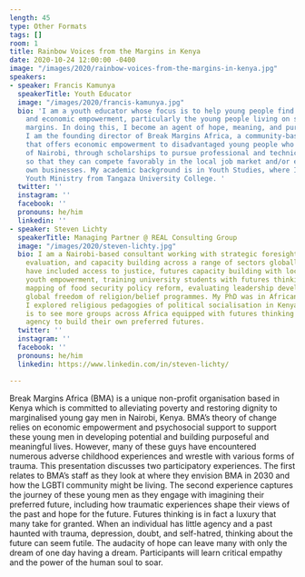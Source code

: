 ```yaml
---
length: 45
type: Other Formats
tags: []
room: 1
title: Rainbow Voices from the Margins in Kenya
date: 2020-10-24 12:00:00 -0400
image: "/images/2020/rainbow-voices-from-the-margins-in-kenya.jpg"
speakers:
- speaker: Francis Kamunya
  speakerTitle: Youth Educator
  image: "/images/2020/francis-kamunya.jpg"
  bio: 'I am a youth educator whose focus is to help young people find psychosocial
    and economic empowerment, particularly the young people living on social-economic
    margins. In doing this, I become an agent of hope, meaning, and purpose in life.
    I am the founding director of Break Margins Africa, a community-based organisation
    that offers economic empowerment to disadvantaged young people who hail from slums
    of Nairobi, through scholarships to pursue professional and technical training
    so that they can compete favorably in the local job market and/or establish their
    own businesses. My academic background is in Youth Studies, where I have a BA
    Youth Ministry from Tangaza University College. '
  twitter: ''
  instagram: ''
  facebook: ''
  pronouns: he/him
  linkedin: ''
- speaker: Steven Lichty
  speakerTitle: Managing Partner @ REAL Consulting Group
  image: "/images/2020/steven-lichty.jpg"
  bio: I am a Nairobi-based consultant working with strategic foresight, research,
    evaluation, and capacity building across a range of sectors globally. Projects
    have included access to justice, futures capacity building with local LGBTI groups,
    youth empowerment, training university students with futures thinking, systems
    mapping of food security policy reform, evaluating leadership development and
    global freedom of religion/belief programmes. My PhD was in African Studies, where
    I explored religious pedagogies of political socialisation in Kenya. My dream
    is to see more groups across Africa equipped with futures thinking and increased
    agency to build their own preferred futures.
  twitter: ''
  instagram: ''
  facebook: ''
  pronouns: he/him
  linkedin: https://www.linkedin.com/in/steven-lichty/

---
```


Break Margins Africa (BMA) is a unique non-profit organisation based in Kenya which is committed to alleviating poverty and restoring dignity to marginalised young gay men in Nairobi, Kenya. BMA’s theory of change relies on economic empowerment and psychosocial support to support these young men in developing potential and building purposeful and meaningful lives. However, many of these guys have encountered numerous adverse childhood experiences and wrestle with various forms of trauma. This presentation discusses two participatory experiences. The first relates to BMA’s staff as they look at where they envision BMA in 2030 and how the LGBTI community might be living. The second experience captures the journey of these young men as they engage with imagining their preferred future, including how traumatic experiences shape their views of the past and hope for the future. Futures thinking is in fact a luxury that many take for granted. When an individual has little agency and a past haunted with trauma, depression, doubt, and self-hatred, thinking about the future can seem futile. The audacity of hope can leave many with only the dream of one day having a dream. Participants will learn critical empathy and the power of the human soul to soar.
